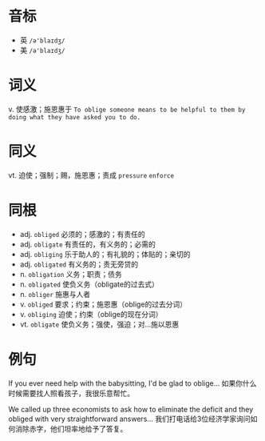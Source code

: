 # 音标

- 英 `/ə'blaɪdʒ/`
- 美 `/ə'blaɪdʒ/`

# 词义

v. 使感激；施恩惠于
`To oblige someone means to be helpful to them by doing what they have asked you to do.`

# 同义

vt. 迫使；强制；赐，施恩惠；责成
`pressure` `enforce`

# 同根

- adj. `obliged` 必须的；感激的；有责任的
- adj. `obligate` 有责任的，有义务的；必需的
- adj. `obliging` 乐于助人的；有礼貌的；体贴的；亲切的
- adj. `obligated` 有义务的；责无旁贷的
- n. `obligation` 义务；职责；债务
- n. `obligated` 使负义务（obligate的过去式）
- n. `obliger` 施惠与人者
- v. `obliged` 要求；约束；施恩惠（oblige的过去分词）
- v. `obliging` 迫使；约束（oblige的现在分词）
- vt. `obligate` 使负义务；强使，强迫；对…施以恩惠

# 例句

If you ever need help with the babysitting, I'd be glad to oblige...
如果你什么时候需要找人照看孩子，我很乐意帮忙。

We called up three economists to ask how to eliminate the deficit and they obliged with very straightforward answers...
我们打电话给3位经济学家询问如何消除赤字，他们坦率地给予了答复。


